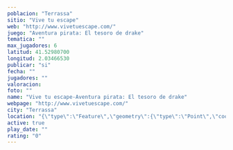 ```yaml
---
poblacion: "Terrassa"
sitio: "Vive tu escape"
web: "http://www.vivetuescape.com/"
juego: "Aventura pirata: El tesoro de drake"
tematica: ""
max_jugadores: 6
latitud: 41.52980700
longitud: 2.03466530
publicar: "si"
fecha: ""
jugadores: ""
valoracion: 
foto: ""
name: "Vive tu escape-Aventura pirata: El tesoro de drake"
webpage: "http://www.vivetuescape.com/"
city: "Terrassa"
location: "{\"type\":\"Feature\",\"geometry\":{\"type\":\"Point\",\"coordinates\":[2.0346653,41.529807]}}"
active: true
play_date: ""
rating: "0"
---
```


